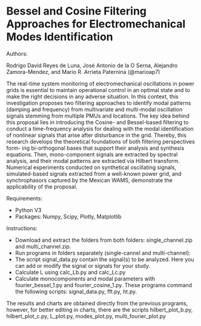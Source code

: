 # Bessel and Cosine Filtering Approaches for Electromechanical Modes Identification

Authors:

Rodrigo David Reyes de Luna, José Antonio de la O Serna, Alejandro Zamora-Mendez, and Mario R. Arrieta Paternina (@marioap7)

The real-time system monitoring of electromechanical oscillations in power grids
is essential to maintain operational control in an optimal state and to make the
right decisions in any adverse situation. In this context, this investigation proposes
two filtering approaches to identify modal patterns (damping and frequency) from
multivariate and multi-modal oscillation signals stemming from multiple PMUs and
locations. The key idea behind this proposal lies in introducing the Cosine- and
Bessel-based filtering to conduct a time-frequency analysis for dealing with the modal
identification of nonlinear signals that arise after disturbance in the grid. Thereby,
this research develops the theoretical foundations of both filtering perspectives form-
ing bi-orthogonal bases that support their analysis and synthesis equations. Then,
mono-component signals are extracted by spectral analysis, and their modal patterns
are extracted via Hilbert transform. Numerical experiments conducted on synthetical
oscillating signals, simulated-based signals extracted from a well-known power grid,
and synchrophasors captured by the Mexican WAMS, demonstrate the applicability
of the proposal.

Requirements:

  * Python V3 
  * Packages: Numpy, Scipy, Plotly, Matplotlib
  
Instructions:

  * Download and extract the folders from both folders: single_channel.zip and multi_channel.zip.
  * Run programs in folders separately (single-cannel and multi-channel):
  * The script signal_data.py contain the signal(s) to be analyzed. Here you can add or modify the signal or signals for your study.
  * Calculate L using calc_Lb.py and calc_Lc.py
  * Calculate monocomponents and modal parameters with fourier_bessel_1.py and fourier_cosine_1.py. These programs command the following scripts: signal_data.py, fft.py, ht.py.

The results and charts are obtained directly from the previous programs, however, for better editing in charts, there are the scripts hilbert_plot_b.py, hilbert_plot_c.py, L_plot.py, modes_plot.py, multi_fourier_plot.py
